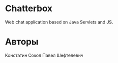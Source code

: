 # Chatterbox
Web chat application based on Java Servlets and JS.

# Авторы

Констатин Сокол
Павел Шефтелевич
